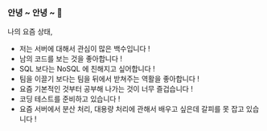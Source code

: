 ### 안녕 ~ 안녕 ~ 👋

나의 요즘 상태,

- 저는 서버에 대해서 관심이 많은 백수입니다 ! 
- 남의 코드를 보는 것을 좋아합니다 !
- SQL 보다는 NoSQL 에 친해지고 싶어합니다 !
- 팀을 이끌기 보다는 팀을 뒤에서 받쳐주는 역활을 좋아합니다 !
- 요즘 기본적인 것부터 공부해 나가는 것이 너무 즐겁습니다 !
- 코딩 테스트를 준비하고 있습니다 !
- 요즘 서버에서 분산 처리, 대용량 처리에 관해서 배우고 싶은데 갈피를 못 잡고 있습니다 !


<!--
**gitdog01/gitdog01** is a ✨ _special_ ✨ repository because its `README.md` (this file) appears on your GitHub profile.

Here are some ideas to get you started:

- 🔭 I’m currently working on ...
- 🌱 I’m currently learning ...
- 👯 I’m looking to collaborate on ...
- 🤔 I’m looking for help with ...
- 💬 Ask me about ...
- 📫 How to reach me: ...
- 😄 Pronouns: ...
- ⚡ Fun fact: ...
-->
